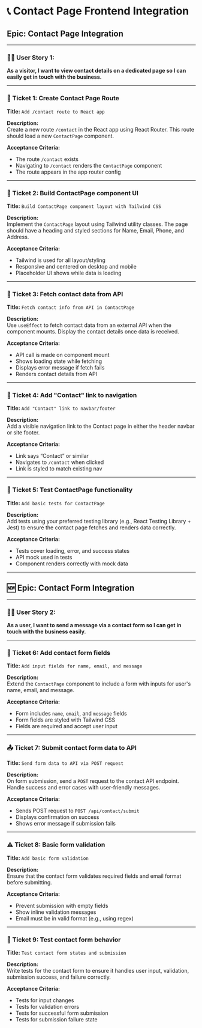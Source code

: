 
# 📞 Contact Page Frontend Integration

## Epic: Contact Page Integration

---

### 🧑‍💼 User Story 1:
**As a visitor, I want to view contact details on a dedicated page so I can easily get in touch with the business.**

---

### 🪪 Ticket 1: Create Contact Page Route

**Title:** `Add /contact route to React app`

**Description:**  
Create a new route `/contact` in the React app using React Router. This route should load a new `ContactPage` component.

**Acceptance Criteria:**
- The route `/contact` exists
- Navigating to `/contact` renders the `ContactPage` component
- The route appears in the app router config

---

### 🧱 Ticket 2: Build ContactPage component UI

**Title:** `Build ContactPage component layout with Tailwind CSS`

**Description:**  
Implement the `ContactPage` layout using Tailwind utility classes. The page should have a heading and styled sections for Name, Email, Phone, and Address.

**Acceptance Criteria:**
- Tailwind is used for all layout/styling
- Responsive and centered on desktop and mobile
- Placeholder UI shows while data is loading

---

### 🔄 Ticket 3: Fetch contact data from API

**Title:** `Fetch contact info from API in ContactPage`

**Description:**  
Use `useEffect` to fetch contact data from an external API when the component mounts. Display the contact details once data is received.

**Acceptance Criteria:**
- API call is made on component mount
- Shows loading state while fetching
- Displays error message if fetch fails
- Renders contact details from API

---

### 🔗 Ticket 4: Add "Contact" link to navigation

**Title:** `Add "Contact" link to navbar/footer`

**Description:**  
Add a visible navigation link to the Contact page in either the header navbar or site footer.

**Acceptance Criteria:**
- Link says “Contact” or similar
- Navigates to `/contact` when clicked
- Link is styled to match existing nav

---

### 🧪 Ticket 5: Test ContactPage functionality

**Title:** `Add basic tests for ContactPage`

**Description:**  
Add tests using your preferred testing library (e.g., React Testing Library + Jest) to ensure the contact page fetches and renders data correctly.

**Acceptance Criteria:**
- Tests cover loading, error, and success states
- API mock used in tests
- Component renders correctly with mock data

---

## 🆕 Epic: Contact Form Integration

---

### 🧑‍💼 User Story 2:
**As a user, I want to send a message via a contact form so I can get in touch with the business easily.**

---

### 📝 Ticket 6: Add contact form fields

**Title:** `Add input fields for name, email, and message`

**Description:**  
Extend the `ContactPage` component to include a form with inputs for user's name, email, and message.

**Acceptance Criteria:**
- Form includes `name`, `email`, and `message` fields
- Form fields are styled with Tailwind CSS
- Fields are required and accept user input

---

### 📤 Ticket 7: Submit contact form data to API

**Title:** `Send form data to API via POST request`

**Description:**  
On form submission, send a `POST` request to the contact API endpoint. Handle success and error cases with user-friendly messages.

**Acceptance Criteria:**
- Sends POST request to `POST /api/contact/submit`
- Displays confirmation on success
- Shows error message if submission fails

---

### ⚠️ Ticket 8: Basic form validation

**Title:** `Add basic form validation`

**Description:**  
Ensure that the contact form validates required fields and email format before submitting.

**Acceptance Criteria:**
- Prevent submission with empty fields
- Show inline validation messages
- Email must be in valid format (e.g., using regex)

---

### 🧪 Ticket 9: Test contact form behavior

**Title:** `Test contact form states and submission`

**Description:**  
Write tests for the contact form to ensure it handles user input, validation, submission success, and failure correctly.

**Acceptance Criteria:**
- Tests for input changes
- Tests for validation errors
- Tests for successful form submission
- Tests for submission failure state
